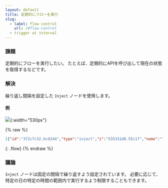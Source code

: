 ```yaml
---
layout: default
title: 定期的にフローを実行
slug:
  - label: flow control
    url: /#flow-control
  - trigger at interval
---
```


### 課題

定期的にフローを実行したい。
たとえば、定期的にAPIを呼び出して現在の状態を取得するなどです。

### 解決

繰り返し間隔を設定した <code class="node">Inject</code> ノードを使用します。

#### 例

![](/images/basic/trigger-at-interval.png){:width="530px"}

{% raw %}
~~~json
[{"id":"372cfc32.bcd244","type":"inject","z":"535331d8.55c1f","name":"","topic":"","payload":"","payloadType":"date","repeat":"5","crontab":"","once":false,"x":150,"y":600,"wires":[["6c63c499.ce3adc"]]},{"id":"6c63c499.ce3adc","type":"debug","z":"535331d8.55c1f","name":"","active":true,"console":"false","complete":"false","x":410,"y":600,"wires":[]}]
~~~
{: .flow}
{% endraw %}

### 議論

<code class="node">Inject</code> ノードは固定の間隔で繰り返すよう設定されています。
必要に応じて、特定の日の特定の時間の範囲内で実行するよう制限することもできます。
